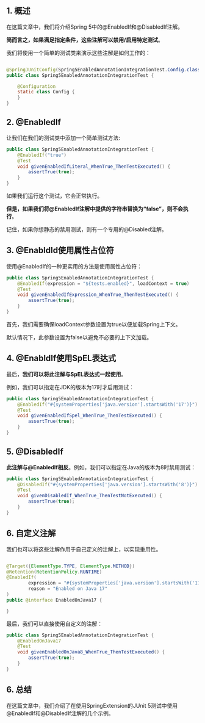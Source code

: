 ## 1. 概述

在这篇文章中，我们将介绍Spring 5中的@EnabledIf和@DisabledIf注解。

**简而言之，如果满足指定条件，这些注解可以禁用/启用特定测试**。

我们将使用一个简单的测试类来演示这些注解是如何工作的：

```java

@SpringJUnitConfig(Spring5EnabledAnnotationIntegrationTest.Config.class)
public class Spring5EnabledAnnotationIntegrationTest {

    @Configuration
    static class Config {
    }
}
```

## 2. @EnabledIf

让我们在我们的测试类中添加一个简单测试方法:

```java
public class Spring5EnabledAnnotationIntegrationTest {
    @EnabledIf("true")
    @Test
    void givenEnabledIfLiteral_WhenTrue_ThenTestExecuted() {
        assertTrue(true);
    }
}
```

如果我们运行这个测试，它会正常执行。

**但是，如果我们将@EnabledIf注解中提供的字符串替换为“false”，则不会执行**。

记住，如果你想静态的禁用测试，则有一个专用的@Disabled注解。

## 3. @EnabldId使用属性占位符

使用@EnabledIf的一种更实用的方法是使用属性占位符：

```java
public class Spring5EnabledAnnotationIntegrationTest {
    @EnabledIf(expression = "${tests.enabled}", loadContext = true)
    @Test
    void givenEnabledIfExpression_WhenTrue_ThenTestExecuted() {
        assertTrue(true);
    }
}
```

首先，我们需要确保loadContext参数设置为true以便加载Spring上下文。

默认情况下，此参数设置为false以避免不必要的上下文加载。

## 4. @EnabldIf使用SpEL表达式

最后，**我们可以将此注解与SpEL表达式一起使用**。

例如，我们可以指定在JDK的版本为17时才启用测试：

```java
public class Spring5EnabledAnnotationIntegrationTest {
    @EnabledIf("#{systemProperties['java.version'].startsWith('17')}")
    @Test
    void givenEnabledIfSpel_WhenTrue_ThenTestExecuted() {
        assertTrue(true);
    }
}
```

## 5. @DisabledIf

**此注解与@EnabledIf相反**。例如，我们可以指定在Java的版本为8时禁用测试：

```java
public class Spring5EnabledAnnotationIntegrationTest {
    @DisabledIf("#{systemProperties['java.version'].startsWith('8')}")
    @Test
    void givenDisabledIf_WhenTrue_ThenTestNotExecuted() {
        assertTrue(true);
    }
}
```

## 6. 自定义注解

我们也可以将这些注解作用于自己定义的注解上，以实现重用性。

```java

@Target({ElementType.TYPE, ElementType.METHOD})
@Retention(RetentionPolicy.RUNTIME)
@EnabledIf(
        expression = "#{systemProperties['java.version'].startsWith('17')}",
        reason = "Enabled on Java 17"
)
public @interface EnabledOnJava17 {

}
```

最后，我们可以直接使用自定义的注解：

```java
public class Spring5EnabledAnnotationIntegrationTest {
    @EnabledOnJava17
    @Test
    void givenEnabledOnJava8_WhenTrue_ThenTestExecuted() {
        assertTrue(true);
    }
}
```

## 6. 总结

在这篇文章中，我们介绍了在使用SpringExtension的JUnit 5测试中使用@EnabledIf和@DisabledIf注解的几个示例。
